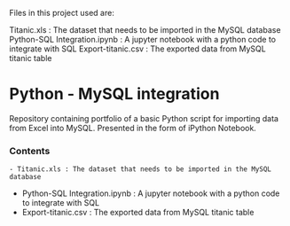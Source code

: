 
Files in this project used are:

Titanic.xls : The dataset that needs to be imported in the MySQL database
Python-SQL Integration.ipynb : A jupyter notebook with a python code to integrate with SQL
Export-titanic.csv : The exported data from MySQL titanic table 

# Python - MySQL integration

Repository containing portfolio of a basic Python script for importing data from Excel into MySQL. Presented in the form of iPython Notebook.


### Contents

	- Titanic.xls : The dataset that needs to be imported in the MySQL database
  - Python-SQL Integration.ipynb : A jupyter notebook with a python code to integrate with SQL
  - Export-titanic.csv : The exported data from MySQL titanic table 
  
 
